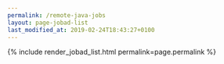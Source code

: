 ```yaml
---
permalink: /remote-java-jobs
layout: page-jobad-list
last_modified_at: 2019-02-24T18:43:27+0100
---
```

{% include render_jobad_list.html permalink=page.permalink %}
